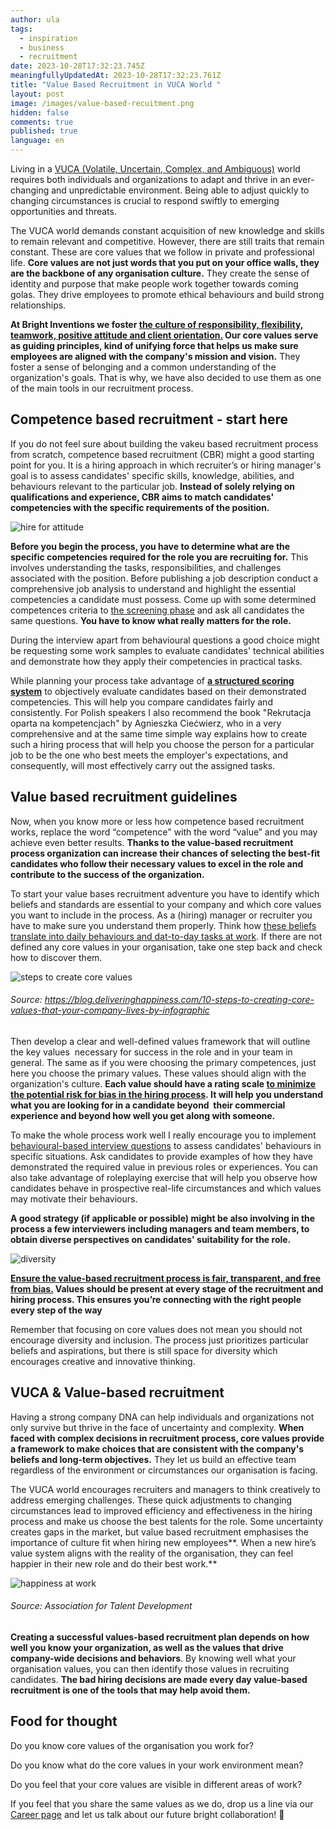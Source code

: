 ```yaml
---
author: ula
tags:
  - inspiration
  - business
  - recruitment
date: 2023-10-28T17:32:23.745Z
meaningfullyUpdatedAt: 2023-10-28T17:32:23.761Z
title: "Value Based Recruitment in VUCA World "
layout: post
image: /images/value-based-recuitment.png
hidden: false
comments: true
published: true
language: en
---
```

Living in a [VUCA (Volatile, Uncertain, Complex, and Ambiguous)](https://en.wikipedia.org/wiki/Volatility,_uncertainty,_complexity_and_ambiguity) world requires both individuals and organizations to adapt and thrive in an ever-changing and unpredictable environment. Being able to adjust quickly to changing circumstances is crucial to respond swiftly to emerging opportunities and threats.

The VUCA world demands constant acquisition of new knowledge and skills to remain relevant and competitive. However, there are still traits that remain constant. These are core values that we follow in private and professional life. **Core values are not just words that you put on your office walls, they are the backbone of any organisation culture.** They create the sense of identity and purpose that make people work together towards coming golas. They drive employees to promote ethical behaviours and build strong relationships. 

**At Bright Inventions we foster [the culture of responsibility, flexibility, teamwork, positive attitude and client orientation.](https://brightinventions.pl/about-us/#core-values) Our core values serve as guiding principles, kind of unifying force that helps us make sure employees are aligned with the company's mission and vision.** They foster a sense of belonging and a common understanding of the organization's goals. That is why, we have also decided to use them as one of the main tools in our recruitment process. 

## **Competence based recruitment - start here**

If you do not feel sure about building the vakeu based recruitment process from scratch, competence based recruitment (CBR) might a good starting point for you. It is a hiring approach in which recruiter’s or hiring manager's goal is to assess candidates' specific skills, knowledge, abilities, and behaviours relevant to the particular job. **Instead of solely relying on qualifications and experience, CBR aims to match candidates' competencies with the specific requirements of the position.** 

<div class="image"><img src="/images/hire-for-attitude.jpg" alt="hire for attitude" title="undefined"  /> </div>

**Before you begin the process, you have to determine what are the specific competencies required for the role you are recruiting for.** This involves understanding the tasks, responsibilities, and challenges associated with the position. Before publishing a job description conduct a comprehensive job analysis to understand and highlight the essential competencies a candidate must possess. Come up with some determined competences criteria to [the screening phase](https://resources.workable.com/stories-and-insights/phone-screen-interview) and ask all candidates the same questions. **You have to know what really matters for the role.** 

During the interview apart from behavioural questions a good choice might be requesting some work samples to evaluate candidates' technical abilities and demonstrate how they apply their competencies in practical tasks.

While planning your process take advantage of **[a structured scoring system](https://recruitee.com/articles/structured-interview)** to objectively evaluate candidates based on their demonstrated competencies. This will help you compare candidates fairly and consistently. For Polish speakers I also recommend the book "Rekrutacja oparta na kompetencjach" by Agnieszka Ciećwierz, who in a very comprehensive and at the same time simple way explains how to create such a hiring process that will help you choose the person for a particular job to be the one who best meets the employer's expectations, and consequently, will most effectively carry out the assigned tasks.

## **Value based recruitment guidelines** 

Now, when you know more or less how competence based recruitment works, replace the word “competence" with the word “value” and you may achieve even better results. **Thanks to the value-based recruitment process organization can increase their chances of selecting the best-fit candidates who follow their necessary values to excel in the role and contribute to the success of the organization.**

To start your value bases recruitment adventure you have to identify which beliefs and standards are essential to your company and which core values you want to include in the process. As a (hiring) manager or recruiter you have to make sure you understand them properly. Think how [these beliefs translate into daily behaviours and dat-to-day tasks at work](https://hbr.org/2002/07/make-your-values-mean-something). If there are not defined any core values in your organisation, take one step back and check how to discover them. 

<div class="image"><img src="/images/steps-to-create-core-values.png" alt="steps to create core values " title="undefined"  /> </div>

###### Source: https://blog.deliveringhappiness.com/10-steps-to-creating-core-values-that-your-company-lives-by-infographic

Then develop a clear and well-defined values framework that will outline the key values  necessary for success in the role and in your team in general. The same as if you were choosing the primary competences, just here you choose the primary values. These values should align with the organization's culture. **Each value should have a rating scale [to minimize the potential risk for bias in the hiring process](https://brightinventions.pl/blog/cognitive-bias-how-it-affects-our-hiring-decisions/). It will help you understand what you are looking for in a candidate beyond  their commercial experience and beyond how well you get along with someone.** 

To make the whole process work well I really encourage you to implement [behavioural-based interview questions](https://www.themuse.com/advice/behavioral-interview-questions-answers-examples) to assess candidates' behaviours in specific situations. Ask candidates to provide examples of how they have demonstrated the required value in previous roles or experiences. You can also take advantage of roleplaying exercise that will help you observe how candidates behave in prospective real-life circumstances and which values may motivate their behaviours.

**A good strategy (if applicable or possible) might be also involving in the process a few interviewers including managers and team members, to obtain diverse perspectives on candidates' suitability for the role.** 

<div class="image"><img src="/images/diveristy-.jpeg" alt="diversity " title="undefined"  /> </div>

**[Ensure the value-based recruitment process is fair, transparent, and free from bias.](https://brightinventions.pl/blog/cognitive-bias-how-it-affects-our-hiring-decisions/) Values should be present at every stage of the recruitment and hiring process. This ensures you’re connecting with the right people every step of the way**

Remember that focusing on core values does not mean you should not encourage diversity and inclusion. The process just prioritizes particular beliefs and aspirations, but there is still space for diversity which encourages creative and innovative thinking. 

## **VUCA & Value-based recruitment** 

Having a strong company DNA can help individuals and organizations not only survive but thrive in the face of uncertainty and complexity. **When faced with complex decisions in recruitment process, core values provide a framework to make choices that are consistent with the company's beliefs and long-term objectives.** They let us build an effective team regardless of the environment or circumstances our organisation is facing. 

The VUCA world encourages recruiters and managers to think creatively to address emerging challenges. These quick adjustments to changing circumstances lead to improved efficiency and effectiveness in the hiring process and make us choose the best talents for the role. Some uncertainty creates gaps in the market, but value based recruitment emphasises the importance of culture fit when hiring new employees**. When a new hire’s value system aligns with the reality of the organisation, they can feel happier in their new role and do their best work.** 

<div class="image"><img src="/images/screenshot-2023-07-25-at-10.43.47.png" alt="happiness at work " title="undefined"  /> </div>

###### Source: Association for Talent Development

**Creating a successful values-based recruitment plan depends on how well you know your organization, as well as the values that drive company-wide decisions and behaviors**. By knowing well what your organisation values, you can then identify those values in recruiting candidates. **The bad hiring decisions are made every day value-based recruitment is one of the tools that may help avoid them.** 

## **Food for thought**

Do you know core values of the organisation you work for?

Do you know what do the core values in your work environment mean? 

Do you feel that your core values are visible in different areas of work?



If you feel that you share the same values as we do, drop us a line via our [Career page](https://brightinventions.pl/career/) and let us talk about our future bright collaboration! 🧡
